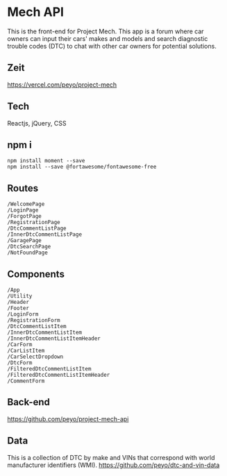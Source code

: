 # Mech API
This is the front-end for Project Mech. This app is a forum where car owners can input their cars' makes and models and search diagnostic trouble codes (DTC) to chat with other car owners for potential solutions.

## Zeit
https://vercel.com/peyo/project-mech

## Tech
Reactjs, jQuery, CSS

## npm i
```
npm install moment --save
npm install --save @fortawesome/fontawesome-free
```

## Routes

```
/WelcomePage
/LoginPage
/ForgotPage
/RegistrationPage
/DtcCommentListPage
/InnerDtcCommentListPage
/GaragePage
/DtcSearchPage
/NotFoundPage
```

## Components

```
/App
/Utility
/Header
/Footer
/LoginForm
/RegistrationForm
/DtcCommentListItem
/InnerDtcCommentListItem
/InnerDtcCommentListItemHeader
/CarForm
/CarListItem
/CarSelectDropdown
/DtcForm
/FilteredDtcCommentListItem
/FilteredDtcCommentListItemHeader
/CommentForm
```

## Back-end
https://github.com/peyo/project-mech-api

## Data
This is a collection of DTC by make and VINs that correspond with world manufacturer identifiers (WMI).
https://github.com/peyo/dtc-and-vin-data
